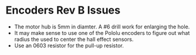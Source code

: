 # Encoders Rev B Issues

* The motor hub is 5mm in diamter.  A #6 drill work for enlarging the hole.
* It may make sense to use one of the Pololu encoders to figure out what radius
  the used to center the hall effect sensors.
* Use an 0603 resistor for the pull-up resistor.
